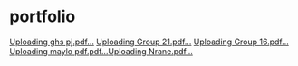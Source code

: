 # portfolio
[Uploading ghs pj.pdf…]()
[Uploading Group 21.pdf…]()
[Uploading Group 16.pdf…]()
[Uploading maylo pdf.pdf…]()[Uploading Nrane.pdf…]()

